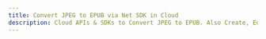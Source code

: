 ---title: Convert JPEG to EPUB via Net SDK in Clouddescription: Cloud APIs & SDKs to Convert JPEG to EPUB. Also Create, Edit & Render Microsoft Word & OpenOffice documents in the Cloud.---
